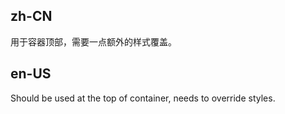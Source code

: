 ## zh-CN

用于容器顶部，需要一点额外的样式覆盖。

## en-US

Should be used at the top of container, needs to override styles.

<style>
.card-container p {
  margin: 0;
}
.card-container > .ant-tabs-card .ant-tabs-content {
  height: 120px;
  margin-top: -16px;
}
.card-container > .ant-tabs-card .ant-tabs-content > .ant-tabs-tabpane {
  padding: 16px;
  background: #fff;
}
.card-container > .ant-tabs-card > .ant-tabs-nav::before {
  display: none;
}
.card-container > .ant-tabs-card .ant-tabs-nav-list > .ant-tabs-tab,
[data-theme='compact'] .card-container > .ant-tabs-card .ant-tabs-nav-list > .ant-tabs-tab {
  background: transparent;
  border-color: transparent;
}
.card-container > .ant-tabs-card .ant-tabs-nav-list > .ant-tabs-tab-active,
[data-theme='compact'] .card-container > .ant-tabs-card .ant-tabs-nav-list > .ant-tabs-tab-active {
  background: #fff;
  border-color: #fff;
}
#components-tabs-demo-card-top .code-box-demo {
  padding: 24px;
  overflow: hidden;
  background: #f5f5f5;
}
[data-theme='compact'] .card-container > .ant-tabs-card .ant-tabs-content {
  height: 120px;
  margin-top: -8px;
}
[data-theme='dark'] .card-container > .ant-tabs-card .ant-tabs-tab {
  background: transparent;
  border-color: transparent;
}
[data-theme='dark'] #components-tabs-demo-card-top .code-box-demo {
  background: #000;
}
[data-theme='dark'] .card-container > .ant-tabs-card .ant-tabs-content > .ant-tabs-tabpane {
  background: #141414;
}
[data-theme='dark'] .card-container > .ant-tabs-card .ant-tabs-tab-active {
  background: #141414;
  border-color: #141414;
}
</style>
